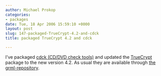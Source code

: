 ```yaml
---
author: Michael Prokop
categories:
- packages
date: Tue, 18 Apr 2006 15:59:10 +0000
layout: post
slug: 147-packaged-TrueCrypt-4.2-and-cdck
title: packaged TrueCrypt 4.2 and cdck

---
```

I've packaged [cdck (CD/DVD check tools)](http://swaj.net/unix/index.html) and updated the [TrueCrypt](http://www.truecrypt.org/) package to the new version 4\.2\. As usual they are available through [the grml\-repository](http://grml.org/repos/).